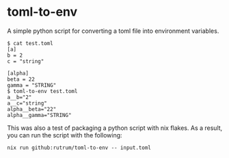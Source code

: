 # toml-to-env

A simple python script for converting a toml file into environment variables.

```
$ cat test.toml
[a]
b = 2
c = "string"

[alpha]
beta = 22
gamma = "STRING"
$ toml-to-env test.toml
a__b="2"
a__c="string"
alpha__beta="22"
alpha__gamma="STRING"
```

This was also a test of packaging a python script with nix flakes.  As a result, you can run the script with the following:

```
nix run github:rutrum/toml-to-env -- input.toml
```
